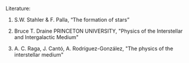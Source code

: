 Literature:

1. S.W. Stahler & F. Palla, “The formation of stars”

2. Bruce T. Draine
PRINCETON UNIVERSITY, "Physics of the Interstellar and
Intergalactic Medium"

3. A. C. Raga, J. Cantó, A. Rodríguez-González, "The physics of the interstellar medium"
